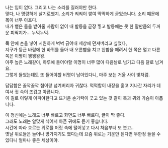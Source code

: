 나는 입이 없다.  그리고 나는 소리를 질러야만 한다.  
맞다, 나 명랑하게 살기로했지.  소리가 켜켜이 쌓여 딱딱하게 굳었습니다. 소리 떄문에 목이 너무 아프다.  
내가 뱉은 돌을 받아줄 사람이 없어 내 발등을 곧장 찧고 발등에는 못 한 말만큼의 두꺼운 피딱지가... 누덕누덕.  

목 안에 손을 넣어 시원하게 벅벅 긁어내 세상에 던져버리고 싶었다,  
지구가 둥근 바람에 한 바퀴를 돌아 내 오른뺨을 치고 왼뺨을 때려서 한 쪽은 멀고 다른쪽은 이명이 왱왱왕왕.  
아주 높은 노래같아, 하루에 들어야할 이명이 너무 많아 다음날로 넘기고 다음 달로 넘겨요.  
그렇게 들었는데도 또 들어야할 비명이 남아있다니, 마주 보는 거울 사이 빛처럼.  

답답함은 꼴깍꼴깍 침이랑 넘겨버리자 귀찮다.
먹먹함이 내장을 훑고 지나간 자리가 데여서 귓 속이 뜨겁고 아픕니다.  
이 길로 이렇게 아파야한다고 뜨거운 손가락이 긋고 있는 것 같이 목과 귀와 가슴이 아픕니다.


이 정신에는 노래도 너무 빠르고 화면도 너무 빠르다, 글이 딱 좋다.  
그래도 노래는 알맞게 식어서 아픈 귀에도 듣기 좋습니다.  
시간에 따라 흐르는 위로를 머릿 속에 털어넣고 다시 처음부터 또 붓고..  
옛날 위로들은 늘어나 망가지기도 했다는데 요즘 위로는 기운만 된다면 무한정 들을 수 있다니 얼마나 좋은 세상이야.  
